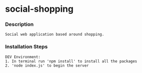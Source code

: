 social-shopping
========
### Description
    Social web application based around shopping. 


### Installation Steps
    DEV Environment:
    1. In terminal run 'npm install' to install all the packages
    2. 'node index.js' to begin the server
